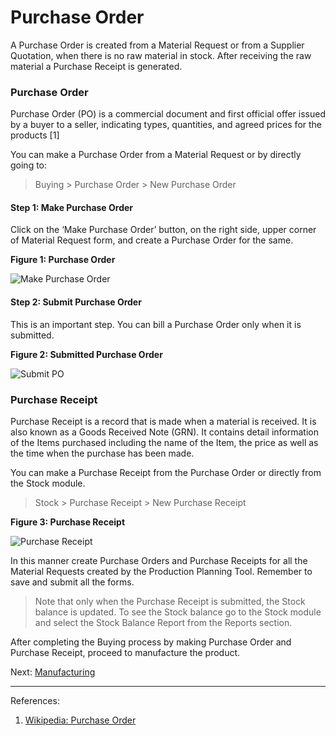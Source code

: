 # Purchase Order

<p class="lead"> A Purchase Order is created from a Material Request or from a Supplier Quotation, when there is no raw material in stock. After receiving the raw material a Purchase Receipt is generated.</p>

### Purchase Order

Purchase Order (PO) is a commercial document and first official offer issued by a buyer to a seller, indicating types, quantities, and agreed prices for the products [1]

You can make a Purchase Order from a Material Request or by directly going to:

> Buying > Purchase Order > New Purchase Order 

#### Step 1: Make Purchase Order

Click on the ‘Make Purchase Order’ button, on the right side, upper corner of Material Request form, and create a Purchase Order for the same.

__Figure 1: Purchase Order__

![Make Purchase Order](/assets/erpnext_org/images/erpnext/m-t-o-ppt-make-po-jps-1.png)

#### Step 2: Submit Purchase Order

This is an important step. You can bill a Purchase Order only when it is submitted.

__Figure 2: Submitted Purchase Order__ 

![Submit PO](/assets/erpnext_org/images/erpnext/m-t-o-ppt-po-submit-jps-1.png)


### Purchase Receipt

Purchase Receipt is a record that is made when a material is received. It is also known as a Goods Received Note (GRN). It contains detail information of the Items purchased including the name of the Item, the price as well as the time when the purchase has been made.

You can make a Purchase Receipt from the Purchase Order or directly from the Stock module.

> Stock > Purchase Receipt > New Purchase Receipt

__Figure 3: Purchase Receipt__

![Purchase Receipt](/assets/erpnext_org/images/erpnext/m-t-o-ppt-purchase-receipt-jps-1.png)

In this manner create Purchase Orders and Purchase Receipts for all the Material Requests created by the Production Planning Tool. Remember to save and submit all the forms. 

> Note that only when the Purchase Receipt is submitted, the Stock balance is updated. To see the Stock balance go to the Stock module and select the Stock Balance Report from the Reports section.

After completing the Buying process by making Purchase Order and Purchase Receipt, proceed to manufacture the product.

Next: [Manufacturing](/apps/erpnext/guide-books/make-to-order/manufacturing)


---

References:

1. [Wikipedia: Purchase Order](http://en.wikipedia.org/wiki/Purchase_order)